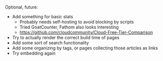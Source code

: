 Optional, future:
* Add something for basic stats
	* Probably needs self-hosting to avoid blocking by scripts
	* Tried GoatCounter, Fathom also looks interesting
	* https://github.com/cloudcommunity/Cloud-Free-Tier-Comparison
* Try to actually render the correct build time of pages
* Add some sort of search functionality
* Add some organizing by tags, or pages collecting those articles as links
* Try embedding again